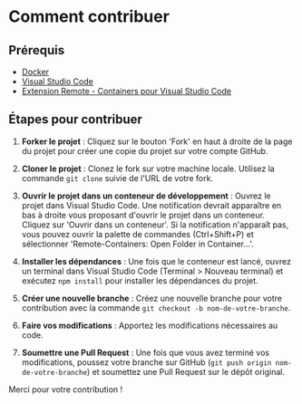 # Comment contribuer

## Prérequis

- [Docker](https://www.docker.com/products/docker-desktop)
- [Visual Studio Code](https://code.visualstudio.com/)
- [Extension Remote - Containers pour Visual Studio Code](https://marketplace.visualstudio.com/items?itemName=ms-vscode-remote.remote-containers)

## Étapes pour contribuer

1. **Forker le projet** : Cliquez sur le bouton 'Fork' en haut à droite de la page du projet pour créer une copie du projet sur votre compte GitHub.

2. **Cloner le projet** : Clonez le fork sur votre machine locale. Utilisez la commande `git clone` suivie de l'URL de votre fork.

3. **Ouvrir le projet dans un conteneur de développement** : Ouvrez le projet dans Visual Studio Code. Une notification devrait apparaître en bas à droite vous proposant d'ouvrir le projet dans un conteneur. Cliquez sur 'Ouvrir dans un conteneur'. Si la notification n'apparaît pas, vous pouvez ouvrir la palette de commandes (Ctrl+Shift+P) et sélectionner 'Remote-Containers: Open Folder in Container...'.

4. **Installer les dépendances** : Une fois que le conteneur est lancé, ouvrez un terminal dans Visual Studio Code (Terminal > Nouveau terminal) et exécutez `npm install` pour installer les dépendances du projet.

5. **Créer une nouvelle branche** : Créez une nouvelle branche pour votre contribution avec la commande `git checkout -b nom-de-votre-branche`.

6. **Faire vos modifications** : Apportez les modifications nécessaires au code.

7. **Soumettre une Pull Request** : Une fois que vous avez terminé vos modifications, poussez votre branche sur GitHub (`git push origin nom-de-votre-branche`) et soumettez une Pull Request sur le dépôt original.

Merci pour votre contribution !